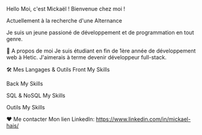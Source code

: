 Hello Moi, c'est Mickaël ! Bienvenue chez moi !


Actuellement à la recherche d'une Alternance

Je suis un jeune passioné de développement et de programmation en tout genre.

🧐 A propos de moi
Je suis étudiant en fin de 1ère année de développement web à Hetic.
J'aimerais à terme devenir développeur full-stack.

🛠️ Mes Langages & Outils
Front
My Skills

Back
My Skills

SQL & NoSQL
My Skills

Outils
My Skills

❤️ Me contacter
Mon lien LinkedIn: https://www.linkedin.com/in/mickael-hais/

